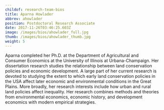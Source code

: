 ```yaml
---
childof: research-team-bios
title: Aparna Howlader
abbrev: ahowlader
position: Postdoctoral Research Associate
date: 2017-11-26T03:46:25.603Z
image: /images/bios/ahowlader_full.jpg
thumb: /images/bios/ahowlader_thumb.jpg
weight: 5
---
```

Aparna completed her Ph.D. at the Department of Agricultural and Consumer Economics at the University of Illinois at Urbana-Champaign. Her dissertation research studies the relationship between land conservation policies and economic development. A large part of her current research is devoted to studying the extent to which early land conservation policies in the USA affect later economic and environmental conditions in the Great Plains. More broadly, her research interests include how urban and rural land policies affect inequality. Her research combines methods and theories from environmental economics, economic history, and development economics with modern empirical strategies.


